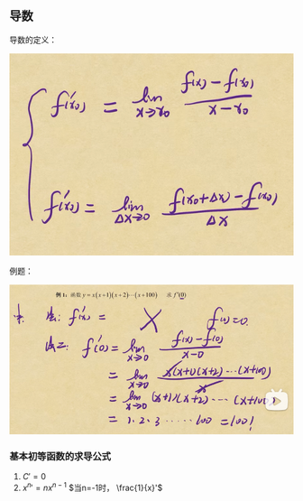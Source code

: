 ## 导数

导数的定义：

![upgit_20221009_1665300270.png](https://raw.githubusercontent.com/elfecho/upgit-pic/master/2022/10/upgit_20221009_1665300270.png)

例题：

![upgit_20221009_1665300786.png](https://raw.githubusercontent.com/elfecho/upgit-pic/master/2022/10/upgit_20221009_1665300786.png)

### 基本初等函数的求导公式

1. $C'=0$
2. ${x^{n}}' = nx^{n-1}$
	$当n=-1时， \frac{1}{x}'$